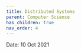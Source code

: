```yaml
---
title: Distributed Systems
parent: Computer Science
has_children: true
nav_order: 4
---
```

Date: 10 Oct 2021
